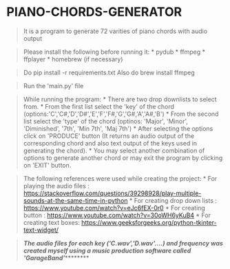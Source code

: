 # PIANO-CHORDS-GENERATOR

> It is a program to generate 72 varities of piano chords with audio output


> Please install the following before running it:
         * pydub
         * ffmpeg
         * ffplayer
         * homebrew (if necessary)

> Do pip install -r requirements.txt
> Also do brew install ffmpeg



>Run the 'main.py' file

>While running the program:
        * There are two drop downlists to select from.
        * From the first list select the 'key' of the chord (options:'C','C#,'D','D#','E','F','F#,'G','G#,'A','A#,'B')
        * From the second list select the 'type' of the chord (optinos: 'Major', 'Minor', 'Diminished', '7th', 'Min 7th', 'Maj 7th')
        * After selecting the options click on 'PRODUCE' button (It returns an audio output of the corresponding chord and also text output of the keys used in             generating the chord).
        * You may select another combination of options to generate another chord or may exit the program by clicking on 'EXIT' button.



> The following references were used while creating the project:
        * For playing the audio files : https://stackoverflow.com/questions/39298928/play-multiple-sounds-at-the-same-time-in-python
        * For creating drop down lists : https://www.youtube.com/watch?v=eJc6fEX-0r0
        * For creating button : https://www.youtube.com/watch?v=30oWH6yKuB4
        * For creating text boxes: https://www.geeksforgeeks.org/python-tkinter-text-widget/


> *******The audio files for each key ('C.wav','D.wav'....) and frequency was created myself using a music production software called 'GarageBand'***************
